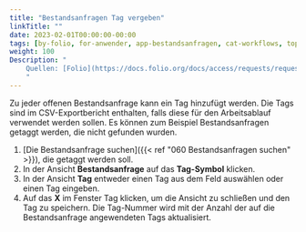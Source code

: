 ```yaml
---
title: "Bestandsanfragen Tag vergeben"
linkTitle: ""
date: 2023-02-01T00:00:00-00:00
tags: [by-folio, for-anwender, app-bestandsanfragen, cat-workflows, topic-tags]
weight: 100
Description: "
    Quellen: [Folio](https://docs.folio.org/docs/access/requests/requests/#adding-a-tag-to-a-request) <!-- & [GBV](https://info.gebev.de/display/FOLIOGBVEXTERN/Folio:+Bestandsanfragen+Tag+vergeben) -->
    "
---
```


Zu jeder offenen Bestandsanfrage kann ein Tag hinzufügt werden. Die Tags sind im CSV-Exportbericht enthalten, falls diese für den Arbeitsablauf verwendet werden sollen. Es können zum Beispiel Bestandsanfragen getaggt werden, die nicht gefunden wurden.

1.  [Die Bestandsanfrage suchen]({{< ref "060 Bestandsanfragen suchen" >}}), die getaggt werden soll.
2.  In der Ansicht **Bestandsanfrage** auf das **Tag-Symbol** klicken.
3.  In der Ansicht **Tag** entweder einen Tag aus dem Feld auswählen oder einen Tag eingeben.
4.  Auf das **X** im Fenster Tag klicken, um die Ansicht zu schließen und den Tag zu speichern. Die Tag-Nummer wird mit der Anzahl der auf die Bestandsanfrage angewendeten Tags aktualisiert.
